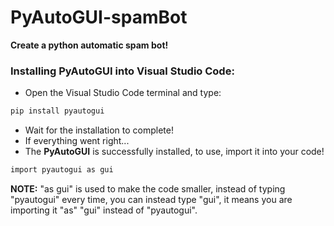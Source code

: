 # PyAutoGUI-spamBot
**Create a python automatic spam bot!**
### Installing PyAutoGUI into Visual Studio Code:
- Open the Visual Studio Code terminal and type:
```bash
pip install pyautogui
```
- Wait for the installation to complete!
- If everything went right...
- The **PyAutoGUI** is successfully installed, to use, import it into your code!
```bash
import pyautogui as gui
```
**NOTE:** "as gui" is used to make the code smaller, instead of typing "pyautogui" every time, you can instead type "gui", it means you are importing it "as" "gui" instead of "pyautogui".
